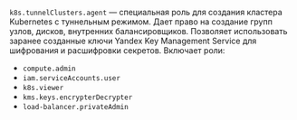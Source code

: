 `k8s.tunnelClusters.agent` — специальная роль для создания кластера Kubernetes с туннельным режимом. Дает право на создание групп узлов, дисков, внутренних балансировщиков. Позволяет использовать заранее созданные ключи Yandex Key Management Service для шифрования и расшифровки секретов. Включает роли:

* `compute.admin`
* `iam.serviceAccounts.user`
* `k8s.viewer`
* `kms.keys.encrypterDecrypter`
* `load-balancer.privateAdmin`